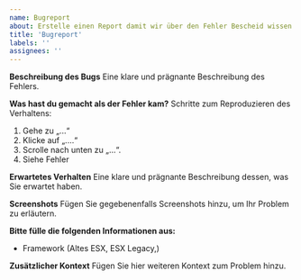 ```yaml
---
name: Bugreport
about: Erstelle einen Report damit wir über den Fehler Bescheid wissen
title: 'Bugreport'
labels: ''
assignees: ''
---
```


**Beschreibung des Bugs**
Eine klare und prägnante Beschreibung des Fehlers.

**Was hast du gemacht als der Fehler kam?**
Schritte zum Reproduzieren des Verhaltens:
1. Gehe zu „...“
2. Klicke auf „....“
3. Scrolle nach unten zu „...“.
4. Siehe Fehler

**Erwartetes Verhalten**
Eine klare und prägnante Beschreibung dessen, was Sie erwartet haben.

**Screenshots**
Fügen Sie gegebenenfalls Screenshots hinzu, um Ihr Problem zu erläutern.

**Bitte fülle die folgenden Informationen aus:**
 - Framework (Altes ESX, ESX Legacy,)

**Zusätzlicher Kontext**
Fügen Sie hier weiteren Kontext zum Problem hinzu.
